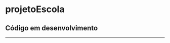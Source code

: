 # projetoEscola
## Código em desenvolvimento
-----------------------------------------------------------------

